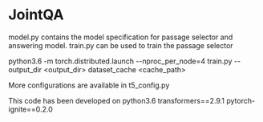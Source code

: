 # JointQA

model.py contains the model specification for passage selector and answering model.
train.py can be used to train the passage selector

python3.6 -m torch.distributed.launch --nproc_per_node=4 train.py --output_dir <output_dir> dataset_cache <cache_path> 

More configurations are available in t5_config.py

This code has been developed on 
python3.6
transformers==2.9.1
pytorch-ignite==0.2.0